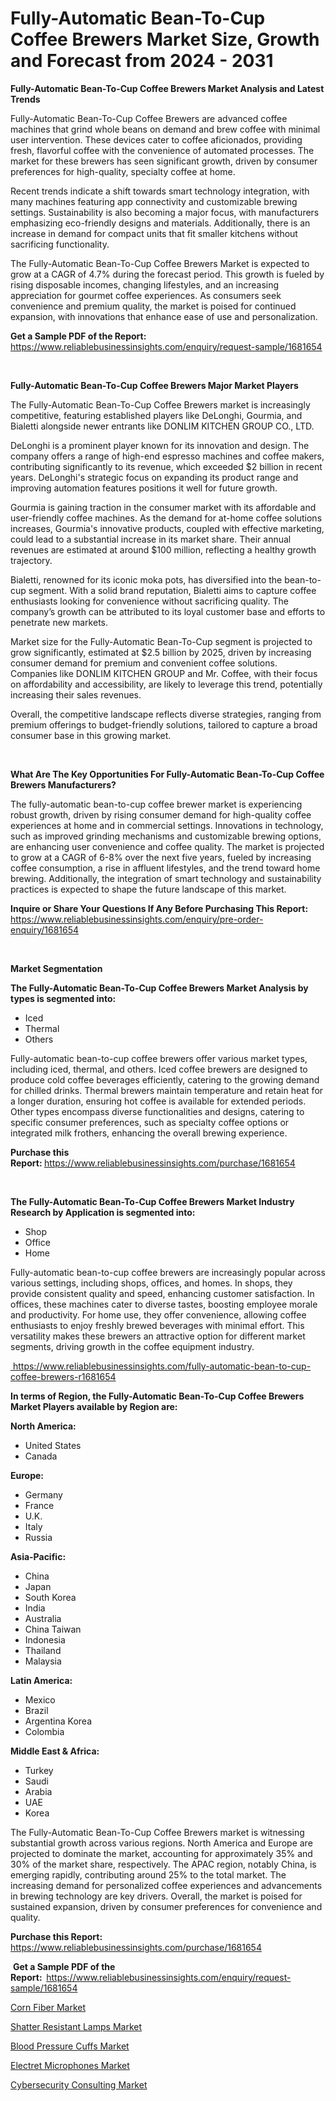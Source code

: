 <p><h1>Fully-Automatic Bean-To-Cup Coffee Brewers Market Size, Growth and Forecast from 2024 - 2031</h1></p><p><strong>Fully-Automatic Bean-To-Cup Coffee Brewers Market Analysis and Latest Trends</strong></p>
<p><p>Fully-Automatic Bean-To-Cup Coffee Brewers are advanced coffee machines that grind whole beans on demand and brew coffee with minimal user intervention. These devices cater to coffee aficionados, providing fresh, flavorful coffee with the convenience of automated processes. The market for these brewers has seen significant growth, driven by consumer preferences for high-quality, specialty coffee at home.</p><p>Recent trends indicate a shift towards smart technology integration, with many machines featuring app connectivity and customizable brewing settings. Sustainability is also becoming a major focus, with manufacturers emphasizing eco-friendly designs and materials. Additionally, there is an increase in demand for compact units that fit smaller kitchens without sacrificing functionality.</p><p>The Fully-Automatic Bean-To-Cup Coffee Brewers Market is expected to grow at a CAGR of 4.7% during the forecast period. This growth is fueled by rising disposable incomes, changing lifestyles, and an increasing appreciation for gourmet coffee experiences. As consumers seek convenience and premium quality, the market is poised for continued expansion, with innovations that enhance ease of use and personalization.</p></p>
<p><strong>Get a Sample PDF of the Report:&nbsp;</strong> <a href="https://www.reliablebusinessinsights.com/enquiry/request-sample/1681654?utm_campaign=97&utm_medium=2&utm_source=Github&utm_content=ia&utm_term=01102024&utm_id=fully-automatic-bean-to-cup-coffee-brewers">https://www.reliablebusinessinsights.com/enquiry/request-sample/1681654</a></p>
<p>&nbsp;</p>
<p><strong>Fully-Automatic Bean-To-Cup Coffee Brewers Major Market Players</strong></p>
<p><p>The Fully-Automatic Bean-To-Cup Coffee Brewers market is increasingly competitive, featuring established players like DeLonghi, Gourmia, and Bialetti alongside newer entrants like DONLIM KITCHEN GROUP CO., LTD.</p><p>DeLonghi is a prominent player known for its innovation and design. The company offers a range of high-end espresso machines and coffee makers, contributing significantly to its revenue, which exceeded $2 billion in recent years. DeLonghi's strategic focus on expanding its product range and improving automation features positions it well for future growth.</p><p>Gourmia is gaining traction in the consumer market with its affordable and user-friendly coffee machines. As the demand for at-home coffee solutions increases, Gourmia's innovative products, coupled with effective marketing, could lead to a substantial increase in its market share. Their annual revenues are estimated at around $100 million, reflecting a healthy growth trajectory.</p><p>Bialetti, renowned for its iconic moka pots, has diversified into the bean-to-cup segment. With a solid brand reputation, Bialetti aims to capture coffee enthusiasts looking for convenience without sacrificing quality. The company’s growth can be attributed to its loyal customer base and efforts to penetrate new markets.</p><p>Market size for the Fully-Automatic Bean-To-Cup segment is projected to grow significantly, estimated at $2.5 billion by 2025, driven by increasing consumer demand for premium and convenient coffee solutions. Companies like DONLIM KITCHEN GROUP and Mr. Coffee, with their focus on affordability and accessibility, are likely to leverage this trend, potentially increasing their sales revenues.</p><p>Overall, the competitive landscape reflects diverse strategies, ranging from premium offerings to budget-friendly solutions, tailored to capture a broad consumer base in this growing market.</p></p>
<p>&nbsp;</p>
<p><strong>What Are The Key Opportunities For Fully-Automatic Bean-To-Cup Coffee Brewers Manufacturers?</strong></p>
<p><p>The fully-automatic bean-to-cup coffee brewer market is experiencing robust growth, driven by rising consumer demand for high-quality coffee experiences at home and in commercial settings. Innovations in technology, such as improved grinding mechanisms and customizable brewing options, are enhancing user convenience and coffee quality. The market is projected to grow at a CAGR of 6-8% over the next five years, fueled by increasing coffee consumption, a rise in affluent lifestyles, and the trend toward home brewing. Additionally, the integration of smart technology and sustainability practices is expected to shape the future landscape of this market.</p></p>
<p><strong>Inquire or Share Your Questions If Any Before Purchasing This Report:</strong> <a href="https://www.reliablebusinessinsights.com/enquiry/pre-order-enquiry/1681654?utm_campaign=97&utm_medium=2&utm_source=Github&utm_content=ia&utm_term=01102024&utm_id=fully-automatic-bean-to-cup-coffee-brewers">https://www.reliablebusinessinsights.com/enquiry/pre-order-enquiry/1681654</a></p>
<p>&nbsp;</p>
<p><strong>Market Segmentation</strong></p>
<p><strong>The Fully-Automatic Bean-To-Cup Coffee Brewers Market Analysis by types is segmented into:</strong></p>
<p><ul><li>Iced</li><li>Thermal</li><li>Others</li></ul></p>
<p><p>Fully-automatic bean-to-cup coffee brewers offer various market types, including iced, thermal, and others. Iced coffee brewers are designed to produce cold coffee beverages efficiently, catering to the growing demand for chilled drinks. Thermal brewers maintain temperature and retain heat for a longer duration, ensuring hot coffee is available for extended periods. Other types encompass diverse functionalities and designs, catering to specific consumer preferences, such as specialty coffee options or integrated milk frothers, enhancing the overall brewing experience.</p></p>
<p><strong>Purchase this Report:&nbsp;</strong><a href="https://www.reliablebusinessinsights.com/purchase/1681654?utm_campaign=97&utm_medium=2&utm_source=Github&utm_content=ia&utm_term=01102024&utm_id=fully-automatic-bean-to-cup-coffee-brewers">https://www.reliablebusinessinsights.com/purchase/1681654</a></p>
<p>&nbsp;</p>
<p><strong>The Fully-Automatic Bean-To-Cup Coffee Brewers Market Industry Research by Application is segmented into:</strong></p>
<p><ul><li>Shop</li><li>Office</li><li>Home</li></ul></p>
<p><p>Fully-automatic bean-to-cup coffee brewers are increasingly popular across various settings, including shops, offices, and homes. In shops, they provide consistent quality and speed, enhancing customer satisfaction. In offices, these machines cater to diverse tastes, boosting employee morale and productivity. For home use, they offer convenience, allowing coffee enthusiasts to enjoy freshly brewed beverages with minimal effort. This versatility makes these brewers an attractive option for different market segments, driving growth in the coffee equipment industry.</p></p>
<p><a href="https://www.reliablebusinessinsights.com/fully-automatic-bean-to-cup-coffee-brewers-r1681654?utm_campaign=97&utm_medium=2&utm_source=Github&utm_content=ia&utm_term=01102024&utm_id=fully-automatic-bean-to-cup-coffee-brewers">&nbsp;https://www.reliablebusinessinsights.com/fully-automatic-bean-to-cup-coffee-brewers-r1681654</a></p>
<p><strong>In terms of Region, the Fully-Automatic Bean-To-Cup Coffee Brewers Market Players available by Region are:</strong></p>
<p>
    <p> <strong> North America: </strong>
        <ul>
            <li>United States</li>
            <li>Canada</li>
        </ul>
        </p> 
    <p> <strong> Europe: </strong>
        <ul>
            <li>Germany</li>
            <li>France</li>
            <li>U.K.</li>
            <li>Italy</li>
            <li>Russia</li>
        </ul>
        </p> 
    <p> <strong> Asia-Pacific: </strong>
        <ul>
            <li>China</li>
            <li>Japan</li>
            <li>South Korea</li>
            <li>India</li>
            <li>Australia</li>
            <li>China Taiwan</li>
            <li>Indonesia</li>
            <li>Thailand</li>
            <li>Malaysia</li>
        </ul>
        </p> 
    <p> <strong> Latin America: </strong>
        <ul>
            <li>Mexico</li>
            <li>Brazil</li>
            <li>Argentina Korea</li>
            <li>Colombia</li>
        </ul>
        </p> 
    <p> <strong> Middle East & Africa: </strong>
        <ul>
            <li>Turkey</li>
            <li>Saudi</li>
            <li>Arabia</li>
            <li>UAE</li>
            <li>Korea</li>
        </ul>
    </p>
    </p>
<p><p>The Fully-Automatic Bean-To-Cup Coffee Brewers market is witnessing substantial growth across various regions. North America and Europe are projected to dominate the market, accounting for approximately 35% and 30% of the market share, respectively. The APAC region, notably China, is emerging rapidly, contributing around 25% to the total market. The increasing demand for personalized coffee experiences and advancements in brewing technology are key drivers. Overall, the market is poised for sustained expansion, driven by consumer preferences for convenience and quality.</p></p>
<p><strong>Purchase this Report: </strong><a href="https://www.reliablebusinessinsights.com/purchase/1681654?utm_campaign=97&utm_medium=2&utm_source=Github&utm_content=ia&utm_term=01102024&utm_id=fully-automatic-bean-to-cup-coffee-brewers">https://www.reliablebusinessinsights.com/purchase/1681654</a></p>
<p>&nbsp;<strong>Get a Sample PDF of the Report:&nbsp;&nbsp;</strong><a href="https://www.reliablebusinessinsights.com/enquiry/request-sample/1681654?utm_campaign=97&utm_medium=2&utm_source=Github&utm_content=ia&utm_term=01102024&utm_id=fully-automatic-bean-to-cup-coffee-brewers">https://www.reliablebusinessinsights.com/enquiry/request-sample/1681654</a></p>
<p><strong></strong></p>
<p><p><a href="https://www.linkedin.com/pulse/global-corn-fiber-market-analysis-key-trends-future-projections-tko6f?utm_campaign=97&utm_medium=2&utm_source=Github&utm_content=ia&utm_term=01102024&utm_id=fully-automatic-bean-to-cup-coffee-brewers">Corn Fiber Market</a></p><p><a href="https://issuu.com/reportprime-2/docs/shatter-resistant-lamps-market-size_d44c6205e4d070?utm_campaign=97&utm_medium=2&utm_source=Github&utm_content=ia&utm_term=01102024&utm_id=fully-automatic-bean-to-cup-coffee-brewers">Shatter Resistant Lamps Market</a></p><p><a href="https://www.linkedin.com/pulse/what-innovations-shaping-blood-pressure-cuffs-market-application-moyke?utm_campaign=97&utm_medium=2&utm_source=Github&utm_content=ia&utm_term=01102024&utm_id=fully-automatic-bean-to-cup-coffee-brewers">Blood Pressure Cuffs Market</a></p><p><a href="https://issuu.com/reportprime-2/docs/electret-microphones-market-size-20_af401c3366e747?utm_campaign=97&utm_medium=2&utm_source=Github&utm_content=ia&utm_term=01102024&utm_id=fully-automatic-bean-to-cup-coffee-brewers">Electret Microphones Market</a></p><p><a href="https://github.com/aiko92han/Market-Research-Report-List-1/blob/main/cybersecurity-consulting-market.md?utm_campaign=97&utm_medium=2&utm_source=Github&utm_content=ia&utm_term=01102024&utm_id=fully-automatic-bean-to-cup-coffee-brewers">Cybersecurity Consulting Market</a></p></p>